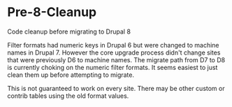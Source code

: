 # Pre-8-Cleanup
Code cleanup before migrating to Drupal 8

Filter formats had numeric keys in Drupal 6 but were changed to machine names in Drupal 7. However the
core upgrade process didn't change sites that were previously D6 to machine names. The migrate path from
D7 to D8 is currently choking on the numeric filter formats. It seems easiest to just clean them up
before attempting to migrate.

This is not guaranteed to work on every site. There may be other custom or contrib tables using the old format values.

